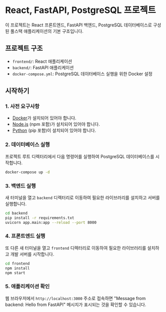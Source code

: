# React, FastAPI, PostgreSQL 프로젝트

이 프로젝트는 React 프론트엔드, FastAPI 백엔드, PostgreSQL 데이터베이스로 구성된 풀스택 애플리케이션의 기본 구조입니다.

## 프로젝트 구조

- `frontend/`: React 애플리케이션
- `backend/`: FastAPI 애플리케이션
- `docker-compose.yml`: PostgreSQL 데이터베이스 실행을 위한 Docker 설정

## 시작하기

### 1. 사전 요구사항

- [Docker](https://www.docker.com/get-started)가 설치되어 있어야 합니다.
- [Node.js](https://nodejs.org/) (npm 포함)가 설치되어 있어야 합니다.
- [Python](https://www.python.org/downloads/) (pip 포함)이 설치되어 있어야 합니다.

### 2. 데이터베이스 실행

프로젝트 루트 디렉터리에서 다음 명령어를 실행하여 PostgreSQL 데이터베이스를 시작합니다.

```bash
docker-compose up -d
```

### 3. 백엔드 실행

새 터미널을 열고 `backend` 디렉터리로 이동하여 필요한 라이브러리를 설치하고 서버를 실행합니다.

```bash
cd backend
pip install -r requirements.txt
uvicorn app.main:app --reload --port 8000
```

### 4. 프론트엔드 실행

또 다른 새 터미널을 열고 `frontend` 디렉터리로 이동하여 필요한 라이브러리를 설치하고 개발 서버를 시작합니다.

```bash
cd frontend
npm install
npm start
```

### 5. 애플리케이션 확인

웹 브라우저에서 `http://localhost:3000` 주소로 접속하면 "Message from backend: Hello from FastAPI" 메시지가 표시되는 것을 확인할 수 있습니다.
